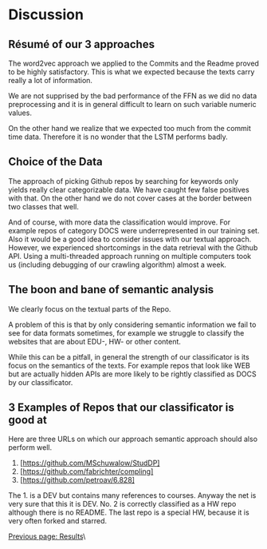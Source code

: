 Discussion
=========

## Résumé of our 3 approaches
The word2vec approach we applied to the Commits and the Readme proved to be highly satisfactory. This is what we expected because the texts carry really a lot of information.

We are not supprised by the bad performance of the FFN as we did no data preprocessing and it is in general difficult to learn on such variable numeric values.

On the other hand we realize that we expected too much from the commit time data. Therefore it is no wonder that the LSTM performs badly.

## Choice of the Data
The approach of picking Github repos by searching for keywords only yields really clear categorizable data. We have caught few false positives with that. On the other hand we do not cover cases at the border between two classes that well.

And of course, with more data the classification would improve.
For example repos of category DOCS were underrepresented in our training set.
Also it would be a good idea to consider issues with our textual approach.
However, we experienced shortcomings in the data retrieval with the Github API.
Using a multi-threaded approach running on multiple computers took us (including debugging of our crawling algorithm) almost a week.

## The boon and bane of semantic analysis
We clearly focus on the textual parts of the Repo.

A problem of this is that by only considering semantic information
we fail to see for data formats sometimes, for example we struggle
to classify the websites that are about EDU-, HW- or other content.

While this can be a pitfall, in general the strength of our classificator
is its focus on the semantics of the texts.
For example repos that look like WEB but are actually hidden APIs
are more likely to be rightly classified as DOCS by our classificator.

## 3 Examples of Repos that our classificator is good at
Here are three URLs on which our approach semantic approach should also perform well.

1. [https://github.com/MSchuwalow/StudDP]
2. [https://github.com/fabrichter/compling]
3. [https://github.com/petroav/6.828]

The 1. is a DEV but contains many references to courses. Anyway the net is very sure
that this it is DEV.
No. 2 is correctly classified as a HW repo although there is no README.
The last repo is a special HW, because it is very often forked and starred.

[Previous page: Results](/docs/results)\

